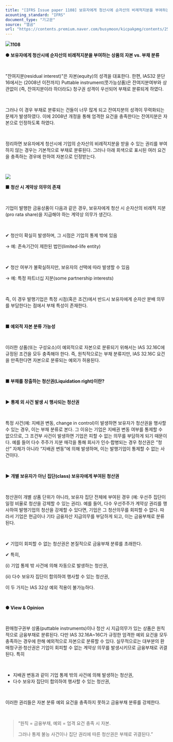 ```yaml
---
title: "[IFRS Issue paper 1108] 보유자에게 청산시에 순자산의 비례적지분을 부여하는 상품의 자본 vs. 부채 분류"
acounting_standard: "IFRS"
document_type: "기고문"
source: "엘곰"
url: "https://contents.premium.naver.com/busymoon/kicpakpmg/contents/250904105931008vk"
---
```

![](https://n2.news.naver.com/l.gif?type=content)**1108**

**● 보유자에게 청산시에 순자산의 비례적지분을 부여하는 상품의 자본 vs. 부채 분류**

​

"잔여지분(residual interest)"은 자본(equity)의 성격을 대표한다. 한편, IAS32 문단 16에서는 (2008년 이전까지) Puttable instrument(풋가능상품)은 잔여지분여부와 상관없이 (즉, 잔여지분이라 하더라도) 청구권 성격이 우선되어 부채로 분류되게 하였다.

​

그러나 이 경우 부채로 분류되는 건들이 너무 많게 되고 잔여지분의 성격이 무력화되는 문제가 발생하였다. 이에 2008년 개정을 통해 엄격한 요건을 충족한다는 잔여지분은 자본으로 인정하도록 하였다.

​

정리하면 보유자에게 청산시에 기업의 순자산의 비례적지분을 받을 수 있는 권리를 부여하지 않는 경우는 기본적으로 부채로 분류된다. 그러나 아래 회색으로 표시된 여러 요건을 충족하는 경우에 한하여 자본으로 인정받는다.

​

![](https://scs-phinf.pstatic.net/MjAyNTA5MDRfNTMg/MDAxNzU2OTQ5ODQ4OTk1.pxjZBlMNvekXuOR6ZjBUPy9zTdlHJO4HnNpJoCg3aE4g.4-NnFf7_yjhrPNYiAEq7BUfg8PsJG3aJfI3ADDf_ylsg.PNG/image.png?type=w800)

**■ 청산 시 계약상 의무의 존재**

​

기업이 발행한 금융상품이 다음과 같은 경우, 보유자에게 청산 시 순자산의 비례적 지분(pro rata share)을 지급해야 하는 계약상 의무가 생긴다.

​

✔ 청산이 확실히 발생하며, 그 시점은 기업의 통제 밖에 있음

→ 예: 존속기간이 제한된 법인(limited-life entity)

​

✔ 청산 여부가 불확실하지만, 보유자의 선택에 따라 발생할 수 있음

→ 예: 특정 파트너십 지분(some partnership interests)

​

즉, 이 경우 발행기업은 특정 시점(혹은 조건)에서 반드시 보유자에게 순자산 분배 의무를 부담한다는 점에서 부채 특성이 존재한다.

​

**■ 예외적 자본 분류 가능성**

​

이러한 상품(또는 구성요소)이 예외적으로 자본으로 분류되기 위해서는 IAS 32.16C에 규정된 조건을 모두 충족해야 한다. 즉, 원칙적으로는 부채 분류지만, IAS 32.16C 요건을 만족한다면 자본으로 분류되는 예외가 허용된다.

​

**■ 부채를 창출하는 청산권(Liquidation right)이란?**

**​**

**▶ 통제 외 사건 발생 시 행사되는 청산권**

​

특정 사건(예: 지배권 변동, change in control)이 발생하면 보유자가 청산권을 행사할 수 있는 경우, 이는 부채 분류로 본다. 그 이유는 기업은 지배권 변동 여부를 통제할 수 없으므로, 그 조건부 사건이 발생하면 기업은 피할 수 없는 의무를 부담하게 되기 때문이다. 예를 들어 다수 주주가 지분 매각을 통해 회사가 인수·합병되는 경우 청산권은 “청산” 자체가 아니라 “지배권 변동”에 의해 발생하며, 이는 발행기업이 통제할 수 없는 사건이다.

​

**▶ 개별 보유자가 아닌 집단(class) 보유자에게 부여된 청산권**

​

청산권이 개별 상품 단위가 아니라, 보유자 집단 전체에 부여된 경우 (예: 우선주 집단이 일정 비율로 청산을 강제할 수 있는 권리). 예를 들어, 다수 우선주주가 계약상 권리를 행사하여 발행기업의 청산을 강제할 수 있다면, 기업은 그 청산의무를 회피할 수 없다. 따라서 기업은 현금이나 기타 금융자산 지급의무를 부담하게 되고, 이는 금융부채로 분류된다.

​

✔ 기업이 회피할 수 없는 청산권은 본질적으로 금융부채 분류를 초래한다.

✔ 특히,

(i) 기업 통제 밖 사건에 의해 자동으로 발생하는 청산권,

(ii) 다수 보유자 집단이 합의하여 행사할 수 있는 청산권,

이 두 가지는 IAS 32상 예외 적용이 불가능하다.

​

**● View & Opinion**

​

환매청구권부 상품(puttable instruments)이나 청산 시 지급의무가 있는 상품은 원칙적으로 금융부채로 분류된다. 다만 IAS 32.16A~16C가 규정한 엄격한 예외 요건을 모두 충족하는 경우에 한해 예외적으로 자본으로 분류할 수 있다. 실무적으로는 대부분의 환매청구권·청산권은 기업이 회피할 수 없는 계약상 의무를 발생시키므로 금융부채로 귀결된다. 특히

​

- 지배권 변동과 같이 기업 통제 밖의 사건에 의해 발생하는 청산권,
- 다수 보유자 집단이 합의하여 행사할 수 있는 청산권,

​

이러한 권리들은 자본 분류 예외 요건을 충족하지 못하고 금융부채 분류를 강제한다.

​

> “원칙 = 금융부채, 예외 = 엄격 요건 충족 시 자본.
> 
> 그러나 통제 불능 사건이나 집단 권리에 따른 청산권은 부채로 귀결된다.”

​